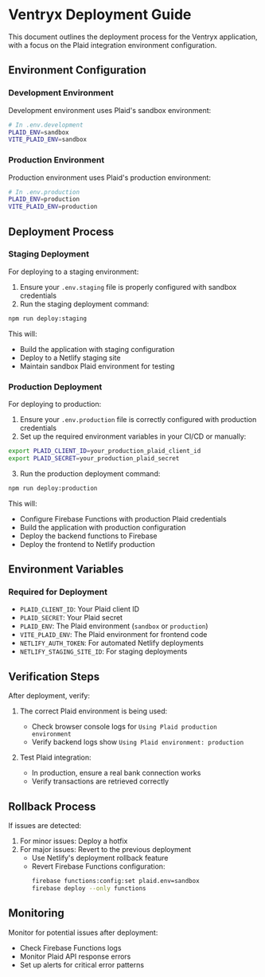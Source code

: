 # Ventryx Deployment Guide

This document outlines the deployment process for the Ventryx application, with a focus on the Plaid integration environment configuration.

## Environment Configuration

### Development Environment

Development environment uses Plaid's sandbox environment:

```bash
# In .env.development
PLAID_ENV=sandbox
VITE_PLAID_ENV=sandbox
```

### Production Environment

Production environment uses Plaid's production environment:

```bash
# In .env.production
PLAID_ENV=production
VITE_PLAID_ENV=production
```

## Deployment Process

### Staging Deployment

For deploying to a staging environment:

1. Ensure your `.env.staging` file is properly configured with sandbox credentials
2. Run the staging deployment command:

```bash
npm run deploy:staging
```

This will:
- Build the application with staging configuration
- Deploy to a Netlify staging site
- Maintain sandbox Plaid environment for testing

### Production Deployment

For deploying to production:

1. Ensure your `.env.production` file is correctly configured with production credentials
2. Set up the required environment variables in your CI/CD or manually:

```bash
export PLAID_CLIENT_ID=your_production_plaid_client_id
export PLAID_SECRET=your_production_plaid_secret
```

3. Run the production deployment command:

```bash
npm run deploy:production
```

This will:
- Configure Firebase Functions with production Plaid credentials
- Build the application with production configuration
- Deploy the backend functions to Firebase
- Deploy the frontend to Netlify production

## Environment Variables

### Required for Deployment

- `PLAID_CLIENT_ID`: Your Plaid client ID
- `PLAID_SECRET`: Your Plaid secret
- `PLAID_ENV`: The Plaid environment (`sandbox` or `production`)
- `VITE_PLAID_ENV`: The Plaid environment for frontend code
- `NETLIFY_AUTH_TOKEN`: For automated Netlify deployments
- `NETLIFY_STAGING_SITE_ID`: For staging deployments

## Verification Steps

After deployment, verify:

1. The correct Plaid environment is being used:
   - Check browser console logs for `Using Plaid production environment`
   - Verify backend logs show `Using Plaid environment: production`

2. Test Plaid integration:
   - In production, ensure a real bank connection works
   - Verify transactions are retrieved correctly

## Rollback Process

If issues are detected:

1. For minor issues: Deploy a hotfix
2. For major issues: Revert to the previous deployment
   - Use Netlify's deployment rollback feature
   - Revert Firebase Functions configuration:
     ```bash
     firebase functions:config:set plaid.env=sandbox
     firebase deploy --only functions
     ```

## Monitoring

Monitor for potential issues after deployment:
- Check Firebase Functions logs
- Monitor Plaid API response errors
- Set up alerts for critical error patterns 